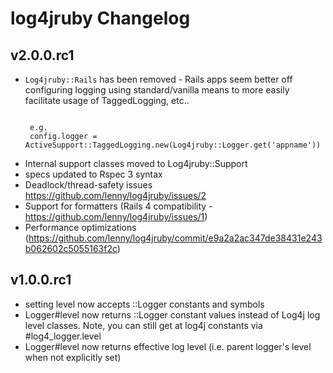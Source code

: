 # log4jruby Changelog

## v2.0.0.rc1

* ```Log4jruby::Rails``` has been removed - Rails apps seem better off configuring
  logging using standard/vanilla means to more easily facilitate usage of TaggedLogging, etc..
  ```

   e.g.
   config.logger = ActiveSupport::TaggedLogging.new(Log4jruby::Logger.get('appname'))
  ```
* Internal support classes moved to Log4jruby::Support
* specs updated to Rspec 3 syntax
* Deadlock/thread-safety issues https://github.com/lenny/log4jruby/issues/2
* Support for formatters (Rails 4 compatibility - https://github.com/lenny/log4jruby/issues/1)
* Performance optimizations (https://github.com/lenny/log4jruby/commit/e9a2a2ac347de38431e243b062602c5055163f2c)

## v1.0.0.rc1

* setting level now accepts ::Logger constants and symbols
* Logger#level now returns ::Logger constant values instead of Log4j log level classes.
 Note, you can still get at log4j constants via #log4_logger.level
* Logger#level now returns effective log level (i.e. parent logger's level when not explicitly set)

